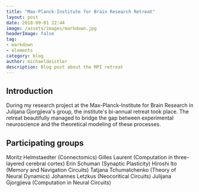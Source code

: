```yaml
---
title: "Max-Planck-Institute for Brain Research Retreat"
layout: post
date: 2018-09-01 22:44
image: /assets/images/markdown.jpg
headerImage: false
tag:
- markdown
- elements
category: blog
author: michaeldeistler
description: Blog post about the MPI retreat
---
```


## Introduction
During my research project at the Max-Planck-Institute for Brain Research in Julijana Gjorgjieva's group, the institute's bi-annual retreat took place. The retreat beautifully managed to bridge the gap between experimental neuroscience and the theoretical modeling of these processes.

## Participating groups
Moritz Helmstaedter (Connectomics)
Gilles Laurent (Computation in three-layered cerebral cortex)
Erin Schuman (Synaptic Plasticity)
Hiroshi Ito (Memory and Navigation Circuits)
Tatjana Tchumatchenko (Theory of Neural Dynamics)
Johannes Letzkus (Neocoritical Circuits)
Julijana Gjorgjieva (Computation in Neural Circuits)
